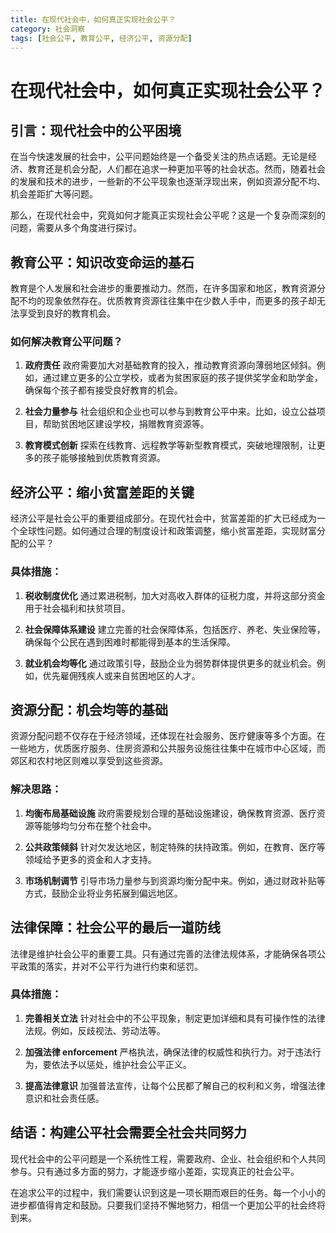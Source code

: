 ```yaml
---
title: 在现代社会中，如何真正实现社会公平？
category: 社会洞察
tags: [社会公平, 教育公平, 经济公平, 资源分配]
---
```

# 在现代社会中，如何真正实现社会公平？

## 引言：现代社会中的公平困境

在当今快速发展的社会中，公平问题始终是一个备受关注的热点话题。无论是经济、教育还是机会分配，人们都在追求一种更加平等的社会状态。然而，随着社会的发展和技术的进步，一些新的不公平现象也逐渐浮现出来，例如资源分配不均、机会差距扩大等问题。

那么，在现代社会中，究竟如何才能真正实现社会公平呢？这是一个复杂而深刻的问题，需要从多个角度进行探讨。

## 教育公平：知识改变命运的基石

教育是个人发展和社会进步的重要推动力。然而，在许多国家和地区，教育资源分配不均的现象依然存在。优质教育资源往往集中在少数人手中，而更多的孩子却无法享受到良好的教育机会。

### 如何解决教育公平问题？

1. **政府责任**
   政府需要加大对基础教育的投入，推动教育资源向薄弱地区倾斜。例如，通过建立更多的公立学校，或者为贫困家庭的孩子提供奖学金和助学金，确保每个孩子都有接受良好教育的机会。

2. **社会力量参与**
   社会组织和企业也可以参与到教育公平中来。比如，设立公益项目，帮助贫困地区建设学校，捐赠教育资源等。

3. **教育模式创新**
   探索在线教育、远程教学等新型教育模式，突破地理限制，让更多的孩子能够接触到优质教育资源。

## 经济公平：缩小贫富差距的关键

经济公平是社会公平的重要组成部分。在现代社会中，贫富差距的扩大已经成为一个全球性问题。如何通过合理的制度设计和政策调整，缩小贫富差距，实现财富分配的公平？

### 具体措施：

1. **税收制度优化**
   通过累进税制，加大对高收入群体的征税力度，并将这部分资金用于社会福利和扶贫项目。

2. **社会保障体系建设**
   建立完善的社会保障体系，包括医疗、养老、失业保险等，确保每个公民在遇到困难时都能得到基本的生活保障。

3. **就业机会均等化**
   通过政策引导，鼓励企业为弱势群体提供更多的就业机会。例如，优先雇佣残疾人或来自贫困地区的人才。

## 资源分配：机会均等的基础

资源分配问题不仅存在于经济领域，还体现在社会服务、医疗健康等多个方面。在一些地方，优质医疗服务、住房资源和公共服务设施往往集中在城市中心区域，而郊区和农村地区则难以享受到这些资源。

### 解决思路：

1. **均衡布局基础设施**
   政府需要规划合理的基础设施建设，确保教育资源、医疗资源等能够均匀分布在整个社会中。

2. **公共政策倾斜**
   针对欠发达地区，制定特殊的扶持政策。例如，在教育、医疗等领域给予更多的资金和人才支持。

3. **市场机制调节**
   引导市场力量参与到资源均衡分配中来。例如，通过财政补贴等方式，鼓励企业将业务拓展到偏远地区。

## 法律保障：社会公平的最后一道防线

法律是维护社会公平的重要工具。只有通过完善的法律法规体系，才能确保各项公平政策的落实，并对不公平行为进行约束和惩罚。


### 具体措施：

1. **完善相关立法**
   针对社会中的不公平现象，制定更加详细和具有可操作性的法律法规。例如，反歧视法、劳动法等。

2. **加强法律 enforcement**
   严格执法，确保法律的权威性和执行力。对于违法行为，要依法予以惩处，维护社会公平正义。

3. **提高法律意识**
   加强普法宣传，让每个公民都了解自己的权利和义务，增强法律意识和社会责任感。

## 结语：构建公平社会需要全社会共同努力

现代社会中的公平问题是一个系统性工程，需要政府、企业、社会组织和个人共同参与。只有通过多方面的努力，才能逐步缩小差距，实现真正的社会公平。

在追求公平的过程中，我们需要认识到这是一项长期而艰巨的任务。每一个小小的进步都值得肯定和鼓励。只要我们坚持不懈地努力，相信一个更加公平的社会终将到来。